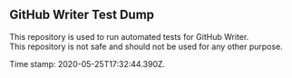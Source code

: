 ## GitHub Writer Test Dump

This repository is used to run automated tests for GitHub Writer.  
This repository is not safe and should not be used for any other purpose.

Time stamp: 2020-05-25T17:32:44.390Z.
